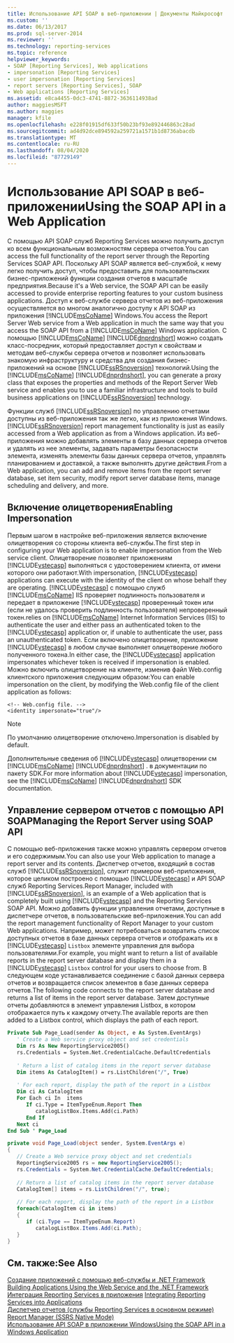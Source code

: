 ```yaml
---
title: Использование API SOAP в веб-приложении | Документы Майкрософт
ms.custom: ''
ms.date: 06/13/2017
ms.prod: sql-server-2014
ms.reviewer: ''
ms.technology: reporting-services
ms.topic: reference
helpviewer_keywords:
- SOAP [Reporting Services], Web applications
- impersonation [Reporting Services]
- user impersonation [Reporting Services]
- report servers [Reporting Services], SOAP
- Web applications [Reporting Services]
ms.assetid: e8ca4455-0dc3-4741-8872-3636114938ad
author: maggiesMSFT
ms.author: maggies
manager: kfile
ms.openlocfilehash: e228f01915df633f50b23bf93e892446863c28ad
ms.sourcegitcommit: ad4d92dce894592a259721a1571b1d8736abacdb
ms.translationtype: MT
ms.contentlocale: ru-RU
ms.lasthandoff: 08/04/2020
ms.locfileid: "87729149"
---
```

# <a name="using-the-soap-api-in-a-web-application"></a><span data-ttu-id="35e1b-102">Использование API SOAP в веб-приложении</span><span class="sxs-lookup"><span data-stu-id="35e1b-102">Using the SOAP API in a Web Application</span></span>
  <span data-ttu-id="35e1b-103">С помощью API SOAP служб Reporting Services можно получить доступ ко всем функциональным возможностям сервера отчетов.</span><span class="sxs-lookup"><span data-stu-id="35e1b-103">You can access the full functionality of the report server through the Reporting Services SOAP API.</span></span> <span data-ttu-id="35e1b-104">Поскольку API SOAP является веб-службой, к нему легко получить доступ, чтобы предоставить для пользовательских бизнес-приложений функции создания отчетов в масштабе предприятия.</span><span class="sxs-lookup"><span data-stu-id="35e1b-104">Because it's a Web service, the SOAP API can be easily accessed to provide enterprise reporting features to your custom business applications.</span></span> <span data-ttu-id="35e1b-105">Доступ к веб-службе сервера отчетов из веб-приложения осуществляется во многом аналогично доступу к API SOAP из приложения [!INCLUDE[msCoName](../../includes/msconame-md.md)] Windows.</span><span class="sxs-lookup"><span data-stu-id="35e1b-105">You access the Report Server Web service from a Web application in much the same way that you access the SOAP API from a [!INCLUDE[msCoName](../../includes/msconame-md.md)] Windows application.</span></span> <span data-ttu-id="35e1b-106">С помощью [!INCLUDE[msCoName](../../includes/msconame-md.md)] [!INCLUDE[dnprdnshort](../../includes/dnprdnshort-md.md)] можно создать класс-посредник, который предоставляет доступ к свойствам и методам веб-службы сервера отчетов и позволяет использовать знакомую инфраструктуру и средства для создания бизнес-приложений на основе [!INCLUDE[ssRSnoversion](../../includes/ssrsnoversion-md.md)] технологий.</span><span class="sxs-lookup"><span data-stu-id="35e1b-106">Using the [!INCLUDE[msCoName](../../includes/msconame-md.md)] [!INCLUDE[dnprdnshort](../../includes/dnprdnshort-md.md)], you can generate a proxy class that exposes the properties and methods of the Report Server Web service and enables you to use a familiar infrastructure and tools to build business applications on [!INCLUDE[ssRSnoversion](../../includes/ssrsnoversion-md.md)] technology.</span></span>  
  
 <span data-ttu-id="35e1b-107">Функции служб [!INCLUDE[ssRSnoversion](../../includes/ssrsnoversion-md.md)] по управлению отчетами доступны из веб-приложения так же легко, как из приложения Windows.</span><span class="sxs-lookup"><span data-stu-id="35e1b-107">[!INCLUDE[ssRSnoversion](../../includes/ssrsnoversion-md.md)] report management functionality is just as easily accessed from a Web application as from a Windows application.</span></span> <span data-ttu-id="35e1b-108">Из веб-приложения можно добавлять элементы в базу данных сервера отчетов и удалять из нее элементы, задавать параметры безопасности элемента, изменять элементы базы данных сервера отчетов, управлять планированием и доставкой, а также выполнять другие действия.</span><span class="sxs-lookup"><span data-stu-id="35e1b-108">From a Web application, you can add and remove items from the report server database, set item security, modify report server database items, manage scheduling and delivery, and more.</span></span>  
  
## <a name="enabling-impersonation"></a><span data-ttu-id="35e1b-109">Включение олицетворения</span><span class="sxs-lookup"><span data-stu-id="35e1b-109">Enabling Impersonation</span></span>  
 <span data-ttu-id="35e1b-110">Первым шагом в настройке веб-приложения является включение олицетворения со стороны клиента веб-службы.</span><span class="sxs-lookup"><span data-stu-id="35e1b-110">The first step in configuring your Web application is to enable impersonation from the Web service client.</span></span> <span data-ttu-id="35e1b-111">Олицетворение позволяет приложениям [!INCLUDE[vstecasp](../../includes/vstecasp-md.md)] выполняться с удостоверением клиента, от имени которого они работают.</span><span class="sxs-lookup"><span data-stu-id="35e1b-111">With impersonation, [!INCLUDE[vstecasp](../../includes/vstecasp-md.md)] applications can execute with the identity of the client on whose behalf they are operating.</span></span> [!INCLUDE[vstecasp](../../includes/vstecasp-md.md)] <span data-ttu-id="35e1b-112">с помощью служб [!INCLUDE[msCoName](../../includes/msconame-md.md)] IIS проверяет подлинность пользователя и передает в приложение [!INCLUDE[vstecasp](../../includes/vstecasp-md.md)] проверенный токен или (если не удалось проверить подлинность пользователя) непроверенный токен.</span><span class="sxs-lookup"><span data-stu-id="35e1b-112">relies on [!INCLUDE[msCoName](../../includes/msconame-md.md)] Internet Information Services (IIS) to authenticate the user and either pass an authenticated token to the [!INCLUDE[vstecasp](../../includes/vstecasp-md.md)] application or, if unable to authenticate the user, pass an unauthenticated token.</span></span> <span data-ttu-id="35e1b-113">Если включено олицетворение, приложение [!INCLUDE[vstecasp](../../includes/vstecasp-md.md)] в любом случае выполняет олицетворение любого полученного токена.</span><span class="sxs-lookup"><span data-stu-id="35e1b-113">In either case, the [!INCLUDE[vstecasp](../../includes/vstecasp-md.md)] application impersonates whichever token is received if impersonation is enabled.</span></span> <span data-ttu-id="35e1b-114">Можно включить олицетворение на клиенте, изменив файл Web.config клиентского приложения следующим образом:</span><span class="sxs-lookup"><span data-stu-id="35e1b-114">You can enable impersonation on the client, by modifying the Web.config file of the client application as follows:</span></span>  
  
```  
<!-- Web.config file. -->  
<identity impersonate="true"/>  
```  
  
> [!NOTE]  
>  <span data-ttu-id="35e1b-115">По умолчанию олицетворение отключено.</span><span class="sxs-lookup"><span data-stu-id="35e1b-115">Impersonation is disabled by default.</span></span>  
  
 <span data-ttu-id="35e1b-116">Дополнительные сведения об [!INCLUDE[vstecasp](../../includes/vstecasp-md.md)] олицетворении см [!INCLUDE[msCoName](../../includes/msconame-md.md)] [!INCLUDE[dnprdnshort](../../includes/dnprdnshort-md.md)] . в документации по пакету SDK.</span><span class="sxs-lookup"><span data-stu-id="35e1b-116">For more information about [!INCLUDE[vstecasp](../../includes/vstecasp-md.md)] impersonation, see the [!INCLUDE[msCoName](../../includes/msconame-md.md)] [!INCLUDE[dnprdnshort](../../includes/dnprdnshort-md.md)] SDK documentation.</span></span>  
  
## <a name="managing-the-report-server-using-soap-api"></a><span data-ttu-id="35e1b-117">Управление сервером отчетов с помощью API SOAP</span><span class="sxs-lookup"><span data-stu-id="35e1b-117">Managing the Report Server using SOAP API</span></span>  
 <span data-ttu-id="35e1b-118">С помощью веб-приложения также можно управлять сервером отчетов и его содержимым.</span><span class="sxs-lookup"><span data-stu-id="35e1b-118">You can also use your Web application to manage a report server and its contents.</span></span> <span data-ttu-id="35e1b-119">Диспетчер отчетов, входящий в состав служб [!INCLUDE[ssRSnoversion](../../includes/ssrsnoversion-md.md)], служит примером веб-приложения, которое целиком построено с помощью [!INCLUDE[vstecasp](../../includes/vstecasp-md.md)] и API SOAP служб Reporting Services.</span><span class="sxs-lookup"><span data-stu-id="35e1b-119">Report Manager, included with [!INCLUDE[ssRSnoversion](../../includes/ssrsnoversion-md.md)], is an example of a Web application that is completely built using [!INCLUDE[vstecasp](../../includes/vstecasp-md.md)] and the Reporting Services SOAP API.</span></span> <span data-ttu-id="35e1b-120">Можно добавить функции управления отчетами, доступные в диспетчере отчетов, в пользовательские веб-приложения.</span><span class="sxs-lookup"><span data-stu-id="35e1b-120">You can add the report management functionality of Report Manager to your custom Web applications.</span></span> <span data-ttu-id="35e1b-121">Например, может потребоваться возвратить список доступных отчетов в базе данных сервера отчетов и отображать их в [!INCLUDE[vstecasp](../../includes/vstecasp-md.md)] `Listbox` элементе управления для выбора пользователями.</span><span class="sxs-lookup"><span data-stu-id="35e1b-121">For example, you might want to return a list of available reports in the report server database and display them in a [!INCLUDE[vstecasp](../../includes/vstecasp-md.md)] `Listbox` control for your users to choose from.</span></span> <span data-ttu-id="35e1b-122">В следующем коде устанавливается соединение с базой данных сервера отчетов и возвращается список элементов в базе данных сервера отчетов.</span><span class="sxs-lookup"><span data-stu-id="35e1b-122">The following code connects to the report server database and returns a list of items in the report server database.</span></span> <span data-ttu-id="35e1b-123">Затем доступные отчеты добавляются в элемент управления Listbox, в котором отображается путь к каждому отчету.</span><span class="sxs-lookup"><span data-stu-id="35e1b-123">The available reports are then added to a Listbox control, which displays the path of each report.</span></span>  
  
```vb  
Private Sub Page_Load(sender As Object, e As System.EventArgs)  
   ' Create a Web service proxy object and set credentials  
   Dim rs As New ReportingService2005()  
   rs.Credentials = System.Net.CredentialCache.DefaultCredentials  
  
   ' Return a list of catalog items in the report server database  
   Dim items As CatalogItem() = rs.ListChildren("/", True)  
  
   ' For each report, display the path of the report in a Listbox  
   Dim ci As CatalogItem  
   For Each ci In  items  
      If ci.Type = ItemTypeEnum.Report Then  
         catalogListBox.Items.Add(ci.Path)  
      End If  
   Next ci  
End Sub ' Page_Load   
```  
  
```csharp  
private void Page_Load(object sender, System.EventArgs e)  
{  
   // Create a Web service proxy object and set credentials  
   ReportingService2005 rs = new ReportingService2005();  
   rs.Credentials = System.Net.CredentialCache.DefaultCredentials;  
  
   // Return a list of catalog items in the report server database  
   CatalogItem[] items = rs.ListChildren("/", true);  
  
   // For each report, display the path of the report in a Listbox  
   foreach(CatalogItem ci in items)  
   {  
      if (ci.Type == ItemTypeEnum.Report)  
         catalogListBox.Items.Add(ci.Path);  
   }  
}  
```  
  
## <a name="see-also"></a><span data-ttu-id="35e1b-124">См. также:</span><span class="sxs-lookup"><span data-stu-id="35e1b-124">See Also</span></span>  
 <span data-ttu-id="35e1b-125">[Создание приложений с помощью веб-службы и .NET Framework](../report-server-web-service/net-framework/building-applications-using-the-web-service-and-the-net-framework.md) </span><span class="sxs-lookup"><span data-stu-id="35e1b-125">[Building Applications Using the Web Service and the .NET Framework](../report-server-web-service/net-framework/building-applications-using-the-web-service-and-the-net-framework.md) </span></span>  
 <span data-ttu-id="35e1b-126">[Интеграция Reporting Services в приложения](../application-integration/integrating-reporting-services-into-applications.md) </span><span class="sxs-lookup"><span data-stu-id="35e1b-126">[Integrating Reporting Services into Applications](../application-integration/integrating-reporting-services-into-applications.md) </span></span>  
 <span data-ttu-id="35e1b-127">[Диспетчер отчетов (службы Reporting Services в основном режиме)](../report-manager-ssrs-native-mode.md) </span><span class="sxs-lookup"><span data-stu-id="35e1b-127">[Report Manager  &#40;SSRS Native Mode&#41;](../report-manager-ssrs-native-mode.md) </span></span>  
 [<span data-ttu-id="35e1b-128">Использование API SOAP в приложении Windows</span><span class="sxs-lookup"><span data-stu-id="35e1b-128">Using the SOAP API in a Windows Application</span></span>](integrating-reporting-services-using-soap-windows-application.md)  
  
  
